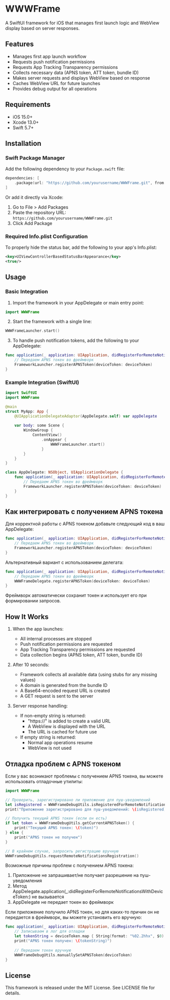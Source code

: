# WWWFrame

A SwiftUI framework for iOS that manages first launch logic and WebView display based on server responses.

## Features

- Manages first app launch workflow
- Requests push notification permissions
- Requests App Tracking Transparency permissions
- Collects necessary data (APNS token, ATT token, bundle ID)
- Makes server requests and displays WebView based on response
- Caches WebView URL for future launches
- Provides debug output for all operations

## Requirements

- iOS 15.0+
- Xcode 13.0+
- Swift 5.7+

## Installation

### Swift Package Manager

Add the following dependency to your `Package.swift` file:

```swift
dependencies: [
    .package(url: "https://github.com/yourusername/WWWFrame.git", from: "1.0.0")
]
```

Or add it directly via Xcode:
1. Go to File > Add Packages
2. Paste the repository URL: `https://github.com/yourusername/WWWFrame.git`
3. Click Add Package

### Required Info.plist Configuration

To properly hide the status bar, add the following to your app's Info.plist:

```xml
<key>UIViewControllerBasedStatusBarAppearance</key>
<true/>
```

## Usage

### Basic Integration

1. Import the framework in your AppDelegate or main entry point:

```swift
import WWWFrame
```

2. Start the framework with a single line:

```swift
WWWFrameLauncher.start()
```

3. To handle push notification tokens, add the following to your AppDelegate:

```swift
func application(_ application: UIApplication, didRegisterForRemoteNotificationsWithDeviceToken deviceToken: Data) {
    // Передаем APNS токен во фреймворк
    FrameworkLauncher.registerAPNSToken(deviceToken: deviceToken)
}
```

### Example Integration (SwiftUI)

```swift
import SwiftUI
import WWWFrame

@main
struct MyApp: App {
    @UIApplicationDelegateAdaptor(AppDelegate.self) var appDelegate
    
    var body: some Scene {
        WindowGroup {
            ContentView()
                .onAppear {
                    WWWFrameLauncher.start()
                }
        }
    }
}

class AppDelegate: NSObject, UIApplicationDelegate {
    func application(_ application: UIApplication, didRegisterForRemoteNotificationsWithDeviceToken deviceToken: Data) {
        // Передаем APNS токен во фреймворк
        FrameworkLauncher.registerAPNSToken(deviceToken: deviceToken)
    }
}
```

## Как интегрировать с получением APNS токена

Для корректной работы с APNS токеном добавьте следующий код в ваш AppDelegate:

```swift
func application(_ application: UIApplication, didRegisterForRemoteNotificationsWithDeviceToken deviceToken: Data) {
    // Передаем APNS токен во фреймворк
    FrameworkLauncher.registerAPNSToken(deviceToken: deviceToken)
}
```

Альтернативный вариант с использованием делегата:

```swift
func application(_ application: UIApplication, didRegisterForRemoteNotificationsWithDeviceToken deviceToken: Data) {
    // Передаем APNS токен во фреймворк
    WWWFrameDelegate.registerAPNSToken(deviceToken: deviceToken)
}
```

Фреймворк автоматически сохранит токен и использует его при формировании запросов.

## How It Works

1. When the app launches:
   - All internal processes are stopped
   - Push notification permissions are requested
   - App Tracking Transparency permissions are requested
   - Data collection begins (APNS token, ATT token, bundle ID)

2. After 10 seconds:
   - Framework collects all available data (using stubs for any missing values)
   - A domain is generated from the bundle ID
   - A Base64-encoded request URL is created
   - A GET request is sent to the server

3. Server response handling:
   - If non-empty string is returned: 
     - "https://" is added to create a valid URL
     - A WebView is displayed with the URL
     - The URL is cached for future use
   - If empty string is returned:
     - Normal app operations resume
     - WebView is not used

## Отладка проблем с APNS токеном

Если у вас возникают проблемы с получением APNS токена, вы можете использовать отладочные утилиты:

```swift
import WWWFrame

// Проверить, зарегистрировано ли приложение для пуш-уведомлений
let isRegistered = WWWFrameDebugUtils.isRegisteredForRemoteNotifications()
print("Приложение зарегистрировано для пуш-уведомлений: \(isRegistered)")

// Получить текущий APNS токен (если он есть)
if let token = WWWFrameDebugUtils.getCurrentAPNSToken() {
    print("Текущий APNS токен: \(token)")
} else {
    print("APNS токен не получен")
}

// В крайнем случае, запросить регистрацию вручную
WWWFrameDebugUtils.requestRemoteNotificationsRegistration()
```

Возможные причины проблем с получением APNS токена:

1. Приложение не запрашивает/не получает разрешение на пуш-уведомления
2. Метод AppDelegate.application(_:didRegisterForRemoteNotificationsWithDeviceToken:) не вызывается
3. AppDelegate не передает токен во фреймворк

Если приложение получило APNS токен, но для каких-то причин он не передается в фреймворк, вы можете установить его вручную:

```swift
func application(_ application: UIApplication, didRegisterForRemoteNotificationsWithDeviceToken deviceToken: Data) {
    // Записываем в лог для отладки
    let tokenString = deviceToken.map { String(format: "%02.2hhx", $0) }.joined()
    print("APNS токен получен: \(tokenString)")
    
    // Передаем токен вручную
    WWWFrameDebugUtils.manuallySetAPNSToken(deviceToken)
}
```

## License

This framework is released under the MIT License. See LICENSE file for details. 